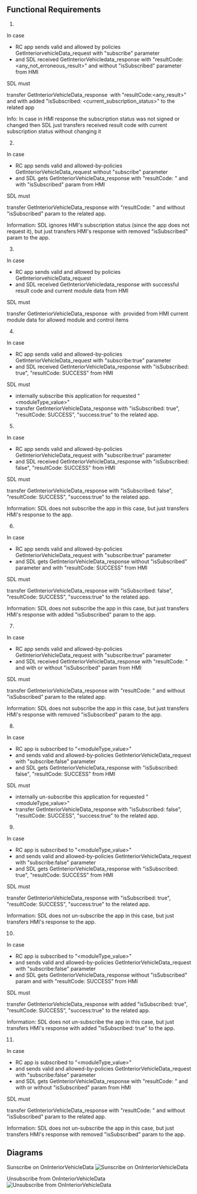 ## Functional Requirements

1.
In case 
- RC app sends valid and allowed by policies GetInteriorvehicleData_request with "subscribe" parameter
- and SDL received GetInteriorVehicledata_response with "resultCode:<any_not_erroneous_result>" and without "isSubscribed" parameter from HMI 

SDL must

transfer GetInteriorVehicleData_response  with "resultCode:<any_result>" and with added "isSubscribed: <current_subscription_status>" to the related app

Info: In case in HMI response the subscription status was not signed or changed then SDL just transfers received result code with current subscription status without changing it

2.
In case 

- RC app sends valid and allowed-by-policies GetInteriorVehicleData_request without "subscribe" parameter 
- and SDL gets GetInteriorVehicleData_response with "resultCode: <any-result>" and with "isSubscribed" param from HMI 

SDL must 

transfer GetInteriorVehicleData_response with "resultCode: <any-result>" and without "isSubscribed" param to the related app. 

Information: SDL ignores HMI's subscription status (since the app does not request it), but just transfers HMI's response with removed "isSubscribed" param to the app. 

3.
In case 

- RC app sends valid and allowed by policies GetInteriorvehicleData_request 
- and SDL received GetInteriorVehicledata_response with successful result code and current module data from HMI

SDL must

transfer GetInteriorVehicleData_response  with  provided from HMI current module data for allowed module and control items

4. 
In case 

- RC app sends valid and allowed-by-policies GetInteriorVehicleData_request with "subscribe:true" parameter 
- and SDL received GetInteriorVehicleData_response with "isSubscribed: true", "resultCode: SUCCESS" from HMI 

SDL must 

- internally subscribe this application for requested "<moduleType_value>"
- transfer GetInteriorVehicleData_response with "isSubscribed: true", "resultCode: SUCCESS", "success:true" to the related app. 

5. 
In case 

- RC app sends valid and allowed-by-policies GetInteriorVehicleData_request with "subscribe:true" parameter 
- and SDL received GetInteriorVehicleData_response with "isSubscribed: false", "resultCode: SUCCESS" from HMI 

SDL must 

transfer GetInteriorVehicleData_response with "isSubscribed: false", "resultCode: SUCCESS", "success:true" to the related app. 

Information: SDL does not subscribe the app in this case, but just transfers HMI's response to the app. 

6.
In case 

- RC app sends valid and allowed-by-policies GetInteriorVehicleData_request with "subscribe:true" parameter 
- and SDL gets GetInteriorVehicleData_response without "isSubscribed" parameter and with "resultCode: SUCCESS" from HMI

SDL must 

transfer GetInteriorVehicleData_response with "isSubscribed: false", "resultCode: SUCCESS", "success:true" to the related app. 

Information: SDL does not subscribe the app in this case, but just transfers HMI's response with added "isSubscribed" param to the app.

7.
In case 

- RC app sends valid and allowed-by-policies GetInteriorVehicleData_request with "subscribe:true" parameter 
- and SDL received GetInteriorVehicleData_response with "resultCode: <any-erroneous-result>" and with or without "isSubscribed" param from HMI 

SDL must 

transfer GetInteriorVehicleData_response with "resultCode: <any-erroneous-result>" and without "isSubscribed" param to the related app. 

Information: SDL does not subscribe the app in this case, but just transfers HMI's response with removed "isSubscribed" param to the app. 

8.
In case 

- RC app is subscribed to "<moduleType_value>" 
- and sends valid and allowed-by-policies GetInteriorVehicleData_request with "subscribe:false" parameter 
- and SDL gets GetInteriorVehicleData_response with "isSubscribed: false", "resultCode: SUCCESS" from HMI 

SDL must 

- internally un-subscribe this application for requested "<moduleType_value>"
- transfer GetInteriorVehicleData_response with "isSubscribed: false", "resultCode: SUCCESS", "success:true" to the related app.

9.
In case 
- RC app is subscribed to "<moduleType_value>" 
- and sends valid and allowed-by-policies GetInteriorVehicleData_request with "subscribe:false" parameter 
- and SDL gets GetInteriorVehicleData_response with "isSubscribed: true", "resultCode: SUCCESS" from HMI 

SDL must 

transfer GetInteriorVehicleData_response with "isSubscribed: true", "resultCode: SUCCESS", "success:true" to the related app. 

Information: SDL does not un-subscribe the app in this case, but just transfers HMI's response to the app. 

10.
In case 
- RC app is subscribed to "<moduleType_value>" 
- and sends valid and allowed-by-policies GetInteriorVehicleData_request with "subscribe:false" parameter 
- and SDL gets GetInteriorVehicleData_response without "isSubscribed" param and with "resultCode: SUCCESS" from HMI 

SDL must 

transfer GetInteriorVehicleData_response with added "isSubscribed: true", "resultCode: SUCCESS", "success:true" to the related app. 

Information: SDL does not un-subscribe the app in this case, but just transfers HMI's response with added "isSubscribed: true" to the app. 

11.
In case 
- RC app is subscribed to "<moduleType_value>" 
- and sends valid and allowed-by-policies GetInteriorVehicleData_request with "subscribe:false" parameter 
- and SDL gets GetInteriorVehicleData_response with "resultCode: <any-erroneous-result>" and with or without "isSubscribed" param from HMI 

SDL must 

transfer GetInteriorVehicleData_response with "resultCode: <any-erroneous-result>" and without "isSubscribed" param to the related app. 

Information: SDL does not un-subscribe the app in this case, but just transfers HMI's response with removed "isSubscribed" param to the app. 

## Diagrams

Sunscribe on OnInteriorVehicleData
![Sunscribe on OnInteriorVehicleData](https://github.com/smartdevicelink/sdl_requirements/blob/master/detailed_docs/accessories/Subscrine_on_OnInteriorVehicleData.png)

Unsubscribe from OnInteriorVehicleData
![Unsubscribe from OnInteriorVehicleData](https://github.com/smartdevicelink/sdl_requirements/blob/master/detailed_docs/accessories/Unsubscribe_from_OnInteriorVehicleData.png)
